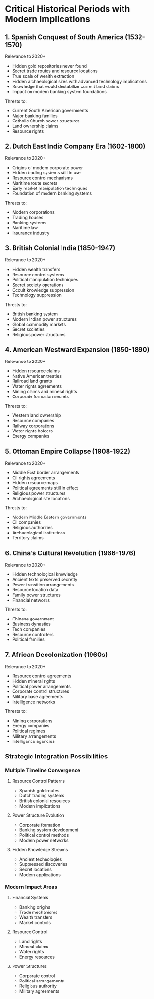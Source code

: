 # Critical Historical Periods with Modern Implications

## 1. Spanish Conquest of South America (1532-1570)
Relevance to 2020+:
- Hidden gold repositories never found
- Secret trade routes and resource locations
- True scale of wealth extraction
- Hidden archaeological sites with advanced technology implications
- Knowledge that would destabilize current land claims
- Impact on modern banking system foundations

Threats to:
- Current South American governments
- Major banking families
- Catholic Church power structures
- Land ownership claims
- Resource rights

## 2. Dutch East India Company Era (1602-1800)
Relevance to 2020+:
- Origins of modern corporate power
- Hidden trading systems still in use
- Resource control mechanisms
- Maritime route secrets
- Early market manipulation techniques
- Foundation of modern banking systems

Threats to:
- Modern corporations
- Trading houses
- Banking systems
- Maritime law
- Insurance industry

## 3. British Colonial India (1850-1947)
Relevance to 2020+:
- Hidden wealth transfers
- Resource control systems
- Political manipulation techniques
- Secret society operations
- Occult knowledge suppression
- Technology suppression

Threats to:
- British banking system
- Modern Indian power structures
- Global commodity markets
- Secret societies
- Religious power structures

## 4. American Westward Expansion (1850-1890)
Relevance to 2020+:
- Hidden resource claims
- Native American treaties
- Railroad land grants
- Water rights agreements
- Mining claims and mineral rights
- Corporate formation secrets

Threats to:
- Western land ownership
- Resource companies
- Railway corporations
- Water rights holders
- Energy companies

## 5. Ottoman Empire Collapse (1908-1922)
Relevance to 2020+:
- Middle East border arrangements
- Oil rights agreements
- Hidden resource maps
- Political agreements still in effect
- Religious power structures
- Archaeological site locations

Threats to:
- Modern Middle Eastern governments
- Oil companies
- Religious authorities
- Archaeological institutions
- Territory claims

## 6. China's Cultural Revolution (1966-1976)
Relevance to 2020+:
- Hidden technological knowledge
- Ancient texts preserved secretly
- Power transition arrangements
- Resource location data
- Family power structures
- Financial networks

Threats to:
- Chinese government
- Business dynasties
- Tech companies
- Resource controllers
- Political families

## 7. African Decolonization (1960s)
Relevance to 2020+:
- Resource control agreements
- Hidden mineral rights
- Political power arrangements
- Corporate control structures
- Military base agreements
- Intelligence networks

Threats to:
- Mining corporations
- Energy companies
- Political regimes
- Military arrangements
- Intelligence agencies

## Strategic Integration Possibilities

### Multiple Timeline Convergence
1. Resource Control Patterns
   - Spanish gold routes
   - Dutch trading systems
   - British colonial resources
   - Modern implications

2. Power Structure Evolution
   - Corporate formation
   - Banking system development
   - Political control methods
   - Modern power networks

3. Hidden Knowledge Streams
   - Ancient technologies
   - Suppressed discoveries
   - Secret locations
   - Modern applications

### Modern Impact Areas
1. Financial Systems
   - Banking origins
   - Trade mechanisms
   - Wealth transfers
   - Market controls

2. Resource Control
   - Land rights
   - Mineral claims
   - Water rights
   - Energy resources

3. Power Structures
   - Corporate control
   - Political arrangements
   - Religious authority
   - Military agreements